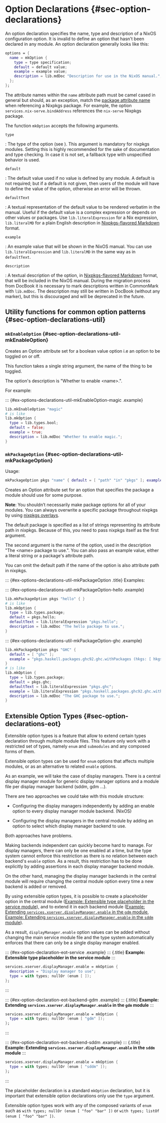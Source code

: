 # Option Declarations {#sec-option-declarations}

An option declaration specifies the name, type and description of a
NixOS configuration option. It is invalid to define an option that
hasn't been declared in any module. An option declaration generally
looks like this:

```nix
options = {
  name = mkOption {
    type = type specification;
    default = default value;
    example = example value;
    description = lib.mdDoc "Description for use in the NixOS manual.";
  };
};
```

The attribute names within the `name` attribute path must be camel
cased in general but should, as an exception, match the [ package
attribute name](https://nixos.org/nixpkgs/manual/#sec-package-naming)
when referencing a Nixpkgs package. For example, the option
`services.nix-serve.bindAddress` references the `nix-serve` Nixpkgs
package.

The function `mkOption` accepts the following arguments.

`type`

:   The type of the option (see [](#sec-option-types)). This
    argument is mandatory for nixpkgs modules. Setting this is highly
    recommended for the sake of documentation and type checking. In case it is
    not set, a fallback type with unspecified behavior is used.

`default`

:   The default value used if no value is defined by any module. A
    default is not required; but if a default is not given, then users
    of the module will have to define the value of the option, otherwise
    an error will be thrown.

`defaultText`

:   A textual representation of the default value to be rendered verbatim in
    the manual. Useful if the default value is a complex expression or depends
    on other values or packages.
    Use `lib.literalExpression` for a Nix expression, `lib.literalMD` for
    a plain English description in [Nixpkgs-flavored Markdown](
    https://nixos.org/nixpkgs/manual/#sec-contributing-markup) format.

`example`

:   An example value that will be shown in the NixOS manual.
    You can use `lib.literalExpression` and `lib.literalMD` in the same way
    as in `defaultText`.

`description`

:   A textual description of the option, in [Nixpkgs-flavored Markdown](
    https://nixos.org/nixpkgs/manual/#sec-contributing-markup) format, that will be
    included in the NixOS manual. During the migration process from DocBook
    it is necessary to mark descriptions written in CommonMark with `lib.mdDoc`.
    The description may still be written in DocBook (without any marker), but this
    is discouraged and will be deprecated in the future.

## Utility functions for common option patterns {#sec-option-declarations-util}

### `mkEnableOption` {#sec-option-declarations-util-mkEnableOption}

Creates an Option attribute set for a boolean value option i.e an
option to be toggled on or off.

This function takes a single string argument, the name of the thing to be toggled.

The option's description is "Whether to enable \<name\>.".

For example:

::: {#ex-options-declarations-util-mkEnableOption-magic .example}
```nix
lib.mkEnableOption "magic"
# is like
lib.mkOption {
  type = lib.types.bool;
  default = false;
  example = true;
  description = lib.mdDoc "Whether to enable magic.";
}
```

### `mkPackageOption` {#sec-option-declarations-util-mkPackageOption}

Usage:

```nix
mkPackageOption pkgs "name" { default = [ "path" "in" "pkgs" ]; example = "literal example"; }
```

Creates an Option attribute set for an option that specifies the package a module should use for some purpose.

**Note**: You shouldn’t necessarily make package options for all of your modules. You can always overwrite a specific package throughout nixpkgs by using [nixpkgs overlays](https://nixos.org/manual/nixpkgs/stable/#chap-overlays).

The default package is specified as a list of strings representing its attribute path in nixpkgs. Because of this, you need to pass nixpkgs itself as the first argument.

The second argument is the name of the option, used in the description "The \<name\> package to use.". You can also pass an example value, either a literal string or a package's attribute path.

You can omit the default path if the name of the option is also attribute path in nixpkgs.

::: {#ex-options-declarations-util-mkPackageOption .title}
Examples:

::: {#ex-options-declarations-util-mkPackageOption-hello .example}
```nix
lib.mkPackageOption pkgs "hello" { }
# is like
lib.mkOption {
  type = lib.types.package;
  default = pkgs.hello;
  defaultText = lib.literalExpression "pkgs.hello";
  description = lib.mdDoc "The hello package to use.";
}
```

::: {#ex-options-declarations-util-mkPackageOption-ghc .example}
```nix
lib.mkPackageOption pkgs "GHC" {
  default = [ "ghc" ];
  example = "pkgs.haskell.packages.ghc92.ghc.withPackages (hkgs: [ hkgs.primes ])";
}
# is like
lib.mkOption {
  type = lib.types.package;
  default = pkgs.ghc;
  defaultText = lib.literalExpression "pkgs.ghc";
  example = lib.literalExpression "pkgs.haskell.packages.ghc92.ghc.withPackages (hkgs: [ hkgs.primes ])";
  description = lib.mdDoc "The GHC package to use.";
}
```

## Extensible Option Types {#sec-option-declarations-eot}

Extensible option types is a feature that allow to extend certain types
declaration through multiple module files. This feature only work with a
restricted set of types, namely `enum` and `submodules` and any composed
forms of them.

Extensible option types can be used for `enum` options that affects
multiple modules, or as an alternative to related `enable` options.

As an example, we will take the case of display managers. There is a
central display manager module for generic display manager options and a
module file per display manager backend (sddm, gdm ...).

There are two approaches we could take with this module structure:

-   Configuring the display managers independently by adding an enable
    option to every display manager module backend. (NixOS)

-   Configuring the display managers in the central module by adding
    an option to select which display manager backend to use.

Both approaches have problems.

Making backends independent can quickly become hard to manage. For
display managers, there can only be one enabled at a time, but the
type system cannot enforce this restriction as there is no relation
between each backend's `enable` option. As a result, this restriction
has to be done explicitly by adding assertions in each display manager
backend module.

On the other hand, managing the display manager backends in the
central module will require changing the central module option every
time a new backend is added or removed.

By using extensible option types, it is possible to create a placeholder
option in the central module
([Example: Extensible type placeholder in the service module](#ex-option-declaration-eot-service)),
and to extend it in each backend module
([Example: Extending `services.xserver.displayManager.enable` in the `gdm` module](#ex-option-declaration-eot-backend-gdm),
[Example: Extending `services.xserver.displayManager.enable` in the `sddm` module](#ex-option-declaration-eot-backend-sddm)).

As a result, `displayManager.enable` option values can be added without
changing the main service module file and the type system automatically
enforces that there can only be a single display manager enabled.

::: {#ex-option-declaration-eot-service .example}
::: {.title}
**Example: Extensible type placeholder in the service module**
:::
```nix
services.xserver.displayManager.enable = mkOption {
  description = "Display manager to use";
  type = with types; nullOr (enum [ ]);
};
```
:::

::: {#ex-option-declaration-eot-backend-gdm .example}
::: {.title}
**Example: Extending `services.xserver.displayManager.enable` in the `gdm` module**
:::
```nix
services.xserver.displayManager.enable = mkOption {
  type = with types; nullOr (enum [ "gdm" ]);
};
```
:::

::: {#ex-option-declaration-eot-backend-sddm .example}
::: {.title}
**Example: Extending `services.xserver.displayManager.enable` in the `sddm` module**
:::
```nix
services.xserver.displayManager.enable = mkOption {
  type = with types; nullOr (enum [ "sddm" ]);
};
```
:::

The placeholder declaration is a standard `mkOption` declaration, but it
is important that extensible option declarations only use the `type`
argument.

Extensible option types work with any of the composed variants of `enum`
such as `with types; nullOr (enum [ "foo" "bar" ])` or `with types;
listOf (enum [ "foo" "bar" ])`.
